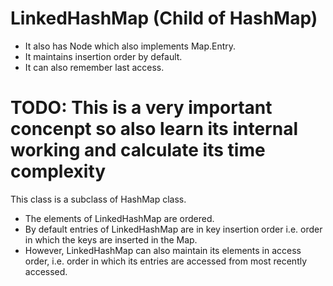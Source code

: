 # LinkedHashMap (Child of HashMap)

* It also has Node which also implements Map.Entry.
* It maintains insertion order by default.
* It can also remember last access.

# TODO: This is a very important concenpt so also learn its internal working and calculate its time complexity

This class is a subclass of HashMap class.

* The elements of LinkedHashMap are ordered.
* By default entries of LinkedHashMap are in key insertion order i.e. order in which the keys are inserted in the Map.
* However, LinkedHashMap can also maintain its elements in access order, i.e. order in which its entries are accessed from most recently accessed.
